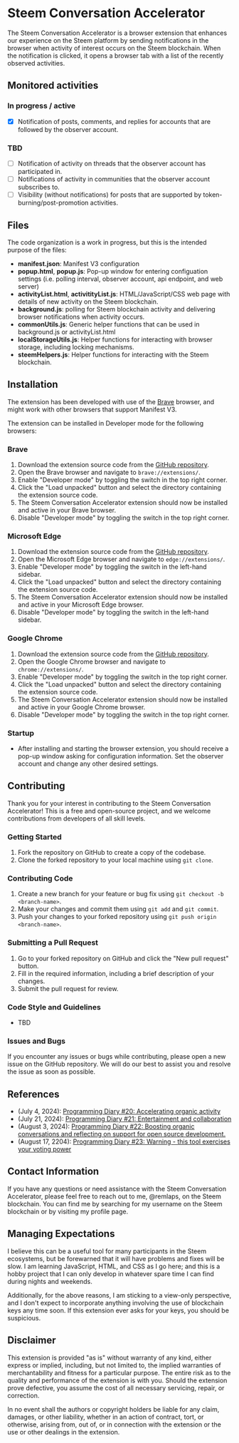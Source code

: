 # Steem Conversation Accelerator

The Steem Conversation Accelerator is a browser extension that enhances our experience on the Steem platform by sending notifications in the browser when activity of interest occurs on the Steem blockchain.  When the notification is clicked, it opens a browser tab with a list of the recently observed activities.

## Monitored activities
### In progress / active
- [x] Notification of posts, comments, and replies for accounts that are followed by the observer account.

### TBD
- [ ] Notification of activity on threads that the observer account has participated in.
- [ ] Notifications of activity in communities that the observer account subscribes to.
- [ ] Visibility (without notifications) for posts that are supported by token-burning/post-promotion activities.

## Files

The code organization is a work in progress, but this is the intended purpose of the files:

- **manifest.json**: Manifest V3 configuration
- **popup.html**, **popup.js**: Pop-up window for entering configuation settings (i.e. polling interval, observer account, api endpoint, and web server)
- **activityList.html**, **activitityList.js**: HTML/JavaScript/CSS web page with details of new activity on the Steem blockchain.
- **background.js**: polling for Steem blockchain activity and delivering browser notifications when activity occurs.
- **commonUtils.js**: Generic helper functions that can be used in background.js or activityList.html
- **localStorageUtils.js**: Helper functions for interacting with browser storage, including locking mechanisms.
- **steemHelpers.js**: Helper functions for interacting with the Steem blockchain.

## Installation

The extension has been developed with use of the [Brave](https://brave.com) browser, and might work with other browsers that support Manifest V3.

The extension can be installed in Developer mode for the following browsers:

### Brave

1. Download the extension source code from the [GitHub repository](https://github.com/remlaps/Steem-Conversation-Accelerator).
2. Open the Brave browser and navigate to `brave://extensions/`.
3. Enable "Developer mode" by toggling the switch in the top right corner.
4. Click the "Load unpacked" button and select the directory containing the extension source code.
5. The Steem Conversation Accelerator extension should now be installed and active in your Brave browser.
6. Disable "Developer mode" by toggling the switch in the top right corner.

### Microsoft Edge

1. Download the extension source code from the [GitHub repository](https://github.com/remlaps/Steem-Conversation-Accelerator).
2. Open the Microsoft Edge browser and navigate to `edge://extensions/`.
3. Enable "Developer mode" by toggling the switch in the left-hand sidebar.
4. Click the "Load unpacked" button and select the directory containing the extension source code.
5. The Steem Conversation Accelerator extension should now be installed and active in your Microsoft Edge browser.
6. Disable "Developer mode" by toggling the switch in the left-hand sidebar.

### Google Chrome

1. Download the extension source code from the [GitHub repository](https://github.com/remlaps/Steem-Conversation-Accelerator).
2. Open the Google Chrome browser and navigate to `chrome://extensions/`.
3. Enable "Developer mode" by toggling the switch in the top right corner.
4. Click the "Load unpacked" button and select the directory containing the extension source code.
5. The Steem Conversation Accelerator extension should now be installed and active in your Google Chrome browser.
6. Disable "Developer mode" by toggling the switch in the top right corner.

### Startup
- After installing and starting the browser extension, you should receive a pop-up window asking for configuration information.  Set the observer account and change any other desired settings.

## Contributing

Thank you for your interest in contributing to the Steem Conversation Accelerator! This is a free and open-source project, and we welcome contributions from developers of all skill levels.

### Getting Started

1. Fork the repository on GitHub to create a copy of the codebase.
2. Clone the forked repository to your local machine using `git clone`.

### Contributing Code

1. Create a new branch for your feature or bug fix using `git checkout -b <branch-name>`.
2. Make your changes and commit them using `git add` and `git commit`.
3. Push your changes to your forked repository using `git push origin <branch-name>`.

### Submitting a Pull Request

1. Go to your forked repository on GitHub and click the "New pull request" button.
2. Fill in the required information, including a brief description of your changes.
3. Submit the pull request for review.

### Code Style and Guidelines

- TBD

### Issues and Bugs

If you encounter any issues or bugs while contributing, please open a new issue on the GitHub repository. We will do our best to assist you and resolve the issue as soon as possible.

## References
- (July 4, 2024): [Programming Diary #20: Accelerating organic activity](https://steemit.com/hive-151113/@remlaps/programming-diary-20-accelerating-organic)
- (July 21, 2024): [Programming Diary #21: Entertainment and collaboration](https://steemit.com/hive-151113/@remlaps/programming-diary-21-entertainment-and)
- (August 3, 2024): [Programming Diary #22: Boosting organic conversations and reflecting on support for open source development.](https://steemit.com/hive-151113/@remlaps/programming-diary-22-boosting-organic)
- (August 17, 2204): [Programming Diary #23: Warning - this tool exercises your voting power](https://steemit.com/hive-151113/@remlaps/programming-diary-23-warning-this)


## Contact Information

If you have any questions or need assistance with the Steem Conversation Accelerator, please feel free to reach out to me, @remlaps, on the Steem blockchain. You can find me by searching for my username on the Steem blockchain or by visiting my profile page.

## Managing Expectations

I believe this can be a useful tool for many participants in the Steem ecosystems, but be forewarned that it will have problems and fixes will be slow.  I am learning JavaScript, HTML, and CSS as I go here; and this is a hobby project that I can only develop in whatever spare time I can find during nights and weekends.

Additionally, for the above reasons, I am sticking to a view-only perspective, and I don't expect to incorporate anything involving the use of blockchain keys any time soon.  If this extension ever asks for your keys, you should be suspicious.

## Disclaimer

This extension is provided "as is" without warranty of any kind, either express or implied, including, but not limited to, the implied warranties of merchantability and fitness for a particular purpose. The entire risk as to the quality and performance of the extension is with you. Should the extension prove defective, you assume the cost of all necessary servicing, repair, or correction.

In no event shall the authors or copyright holders be liable for any claim, damages, or other liability, whether in an action of contract, tort, or otherwise, arising from, out of, or in connection with the extension or the use or other dealings in the extension.
